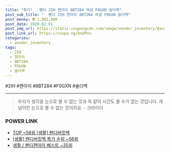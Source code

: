 ```yaml
--- 
title: "특가!   펜디 2IH 캔아이 8BT284 여성 F0GXN 숄더백" 
post_sub_title: "  펜디 2IH 캔아이 8BT284 여성 F0GXN 숄더백" 
post_money: ₩ 1,882,680 
post_date: 2020.02.01 
post_img_url: https://static.coupangcdn.com/image/vendor_inventory/8acd/969fcefa403396ea286378af0f6a3ff4149c3e7cf58f586cf8e9e13d7bfe.jpg 
post_link_url: https://coupa.ng/bnOPVu 
categories: 
  - vendor_inventory 
tags: 
  - 2IH 
  - 캔아이 
  - 8BT284 
  - F0GXN 
  - 숄더백 
--- 
```

  #2IH #캔아이 #8BT284 #F0GXN #숄더백 
<hr> 

> 우리가 생각을 눈으로 볼 수 없는 것과 꼭 같이 시간도 볼 수가 없는 것입니다. 개념이란 눈으로 볼 수 없는 것이지요. - 크라이더 


### POWER LINK

* <a href="https://blog.naver.com/an0733/221786141894" target="_blank"> TOP ~56위 [생활] 펜디버킷백</a>
* <a href="https://blog.naver.com/sakai111/221786141900" target="_blank"> [생활] 펜디버킷백 특가 순위 ~56위</a>
* <a href="https://blog.naver.com/santokki14/221792091216" target="_blank">생활 / 펜디캔아이 베스트 ~35위</a>
